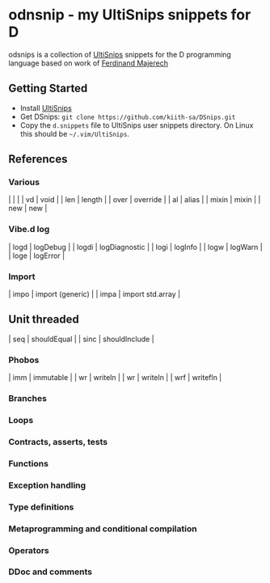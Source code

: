 # odnsnip - my  UltiSnips snippets for D

odsnips is a collection of [UltiSnips](https://github.com/SirVer/ultisnips) snippets for the D programming language based on work of
[Ferdinand Majerech](https://github.com/kiith-sa/DSnips)

## Getting Started

* Install [UltiSnips](https://github.com/SirVer/ultisnips#quick-start)
* Get DSnips: ``git clone https://github.com/kiith-sa/DSnips.git``
* Copy the ``d.snippets`` file to UltiSnips user snippets directory. On Linux this
  should be ``~/.vim/UltiSnips``.

## References
### Various
|       |          |
| vd    | void     |
| len   | length   |
| over  | override |
| al    | alias    |
| mixin | mixin    |
| new   | new      |

### Vibe.d log
| logd  | logDebug      |
| logdi | logDiagnostic |
| logi  | logInfo       |
| logw  | logWarn       |
| loge  | logError      |


### Import
| impo | import (generic) |
| impa | import std.array |

## Unit threaded
| seq  | shouldEqual   |
| sinc | shouldInclude |




### Phobos
| imm | immutable |
| wr  | writeln   |
| wr  | writeln   |
| wrf | writefln  |



### Branches

### Loops
### Contracts, asserts, tests

### Functions
### Exception handling
### Type definitions
### Metaprogramming and conditional compilation
### Operators
### DDoc and comments

